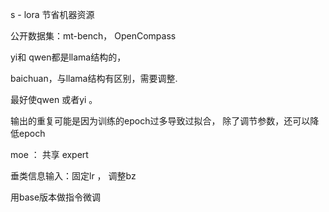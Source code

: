 s - lora 节省机器资源

公开数据集：mt-bench， OpenCompass



yi和 qwen都是llama结构的， 

baichuan，与llama结构有区别，需要调整.

最好使qwen 或者yi 。



输出的重复可能是因为训练的epoch过多导致过拟合， 除了调节参数，还可以降低epoch





moe ： 共享 expert





垂类信息输入：固定lr ， 调整bz







用base版本做指令微调





